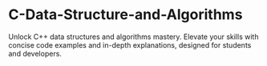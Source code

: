 # C-Data-Structure-and-Algorithms
Unlock C++ data structures and algorithms mastery. Elevate your skills with concise code examples and in-depth explanations, designed for students and developers.
